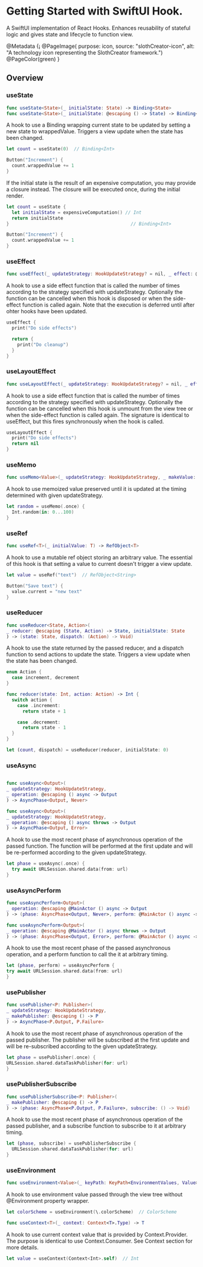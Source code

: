 # Getting Started with SwiftUI Hook.

A SwiftUI implementation of React Hooks. Enhances reusability of stateful logic and gives state and lifecycle to function view.

@Metadata {¡
  @PageImage(
             purpose: icon, 
             source: "slothCreator-icon", 
             alt: "A technology icon representing the SlothCreator framework.")
  @PageColor(green)
}

## Overview

### useState

```swift
func useState<State>(_ initialState: State) -> Binding<State>
func useState<State>(_ initialState: @escaping () -> State) -> Binding<State>
```

A hook to use a Binding<State> wrapping current state to be updated by setting a new state to wrappedValue.
Triggers a view update when the state has been changed.

```swift
let count = useState(0)  // Binding<Int>

Button("Increment") {
  count.wrappedValue += 1
}

```

If the initial state is the result of an expensive computation, you may provide a closure instead. The closure will be executed once, during the initial render.

```swift
let count = useState {
  let initialState = expensiveComputation() // Int
  return initialState
}                                             // Binding<Int>

Button("Increment") {
  count.wrappedValue += 1
}

```

### useEffect

```swift
func useEffect(_ updateStrategy: HookUpdateStrategy? = nil, _ effect: @escaping () -> (() -> Void)?)
```

A hook to use a side effect function that is called the number of times according to the strategy specified with updateStrategy.
Optionally the function can be cancelled when this hook is disposed or when the side-effect function is called again.
Note that the execution is deferred until after ohter hooks have been updated.

```swift
useEffect {
  print("Do side effects")

  return {
    print("Do cleanup")
  }
}

```


### useLayoutEffect

```swift
func useLayoutEffect(_ updateStrategy: HookUpdateStrategy? = nil, _ effect: @escaping () -> (() -> Void)?)
```

A hook to use a side effect function that is called the number of times according to the strategy specified with updateStrategy.
Optionally the function can be cancelled when this hook is unmount from the view tree or when the side-effect function is called again.
The signature is identical to useEffect, but this fires synchronously when the hook is called.


```swift
useLayoutEffect {
  print("Do side effects")
  return nil
}

```

### useMemo

```swift
func useMemo<Value>(_ updateStrategy: HookUpdateStrategy, _ makeValue: @escaping () -> Value) -> Value
```

A hook to use memoized value preserved until it is updated at the timing determined with given updateStrategy.


```swift
let random = useMemo(.once) {
  Int.random(in: 0...100)
}
```


### useRef

```swift
func useRef<T>(_ initialValue: T) -> RefObject<T>
```

A hook to use a mutable ref object storing an arbitrary value.
The essential of this hook is that setting a value to current doesn't trigger a view update.

```swift
let value = useRef("text")  // RefObject<String>

Button("Save text") {
  value.current = "new text"
}

```
### useReducer

```swift
func useReducer<State, Action>(
_ reducer: @escaping (State, Action) -> State, initialState: State
) -> (state: State, dispatch: (Action) -> Void)

```

A hook to use the state returned by the passed reducer, and a dispatch function to send actions to update the state.
Triggers a view update when the state has been changed.

```swift
enum Action {
  case increment, decrement
}

func reducer(state: Int, action: Action) -> Int {
  switch action {
    case .increment:
      return state + 1

    case .decrement:
      return state - 1
  }
}

let (count, dispatch) = useReducer(reducer, initialState: 0)

```

### useAsync

```swift

func useAsync<Output>(
_ updateStrategy: HookUpdateStrategy,
_ operation: @escaping () async -> Output
) -> AsyncPhase<Output, Never>

func useAsync<Output>(
_ updateStrategy: HookUpdateStrategy,
_ operation: @escaping () async throws -> Output
) -> AsyncPhase<Output, Error>

```
A hook to use the most recent phase of asynchronous operation of the passed function.
The function will be performed at the first update and will be re-performed according to the given updateStrategy.

```swift
let phase = useAsync(.once) {
  try await URLSession.shared.data(from: url)
}

```

### useAsyncPerform

```swift
func useAsyncPerform<Output>(
_ operation: @escaping @MainActor () async -> Output
) -> (phase: AsyncPhase<Output, Never>, perform: @MainActor () async -> Void)

func useAsyncPerform<Output>(
_ operation: @escaping @MainActor () async throws -> Output
) -> (phase: AsyncPhase<Output, Error>, perform: @MainActor () async -> Void)

```
A hook to use the most recent phase of the passed asynchronous operation, and a perform function to call the it at arbitrary timing.
```swift
let (phase, perform) = useAsyncPerform {
try await URLSession.shared.data(from: url)
}

```

### usePublisher

```swift
func usePublisher<P: Publisher>(
_ updateStrategy: HookUpdateStrategy,
_ makePublisher: @escaping () -> P
) -> AsyncPhase<P.Output, P.Failure>

```
A hook to use the most recent phase of asynchronous operation of the passed publisher.
The publisher will be subscribed at the first update and will be re-subscribed according to the given updateStrategy.

```swift
let phase = usePublisher(.once) {
URLSession.shared.dataTaskPublisher(for: url)
}

```

### usePublisherSubscribe

```swift
func usePublisherSubscribe<P: Publisher>(
_ makePublisher: @escaping () -> P
) -> (phase: AsyncPhase<P.Output, P.Failure>, subscribe: () -> Void)

```
A hook to use the most recent phase of asynchronous operation of the passed publisher, and a subscribe function to subscribe to it at arbitrary timing.

```swift
let (phase, subscribe) = usePublisherSubscribe {
  URLSession.shared.dataTaskPublisher(for: url)
}

```

### useEnvironment

```swift
func useEnvironment<Value>(_ keyPath: KeyPath<EnvironmentValues, Value>) -> Value
```

A hook to use environment value passed through the view tree without @Environment property wrapper.

```swift
let colorScheme = useEnvironment(\.colorScheme)  // ColorScheme

```

```swift
func useContext<T>(_ context: Context<T>.Type) -> T

```

A hook to use current context value that is provided by Context<T>.Provider.
The purpose is identical to use Context<T>.Consumer.
See Context section for more details.

```swift
let value = useContext(Context<Int>.self)  // Int

```
